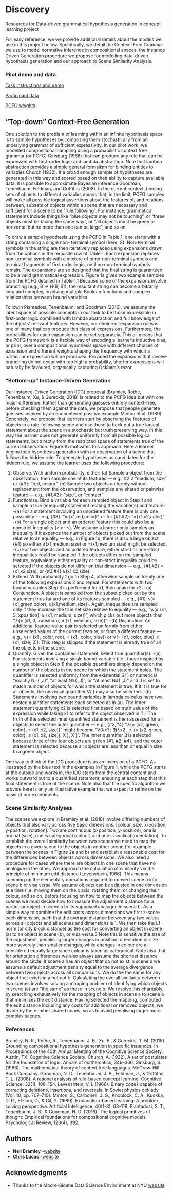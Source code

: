 # Discovery
Resources for Data-driven grammatical hypothesis generation in concept learning project

For easy reference, we we provide additional details about the models we use in this project below. Specifically, we detail the Context-Free Grammar we use to model normative inference in compositional spaces, the Instance Driven Generation procedure we propose for modelling data-driven hypothesis generation and our approach to Scene Similarity Analysis.

### Pilot demo and data

[Task instructions and demo](https://www.bramleylab.ppls.ed.ac.uk/experiments/zendo/task.html)
<!-- (https://neilrbramley.com/experiments/zendo/main.html) -->

[Participant data](https://github.com/neilbramley/discovery/blob/master/results_processed.rdata)

[PCFG weights](https://github.com/neilbramley/discovery/blob/master/pcfg_weights.csv)

<!-- [Technical annex](https://github.com/neilbramley/discovery/blob/master/technical_annex.pdf) -->


## “Top-down” Context-Free Generation

One solution to the problem of learning within an infinite hypothesis space is to sample hypotheses by composing them stochastically from an underlying grammar of sufficient expressivity. In our pilot work, we modelled compositional sampling using a probabilistic context free grammar (or PCFG) Ginsburg (1966) that can produce any rule that can be expressed with first-order logic and lambda abstraction. Note that lambda abstraction provides a simple general formalism for binding entities to variables Church (1932). If a broad enough sample of hypotheses are generated in this way and scored based on their ability to capture available data, it is possible to approximate Bayesian inference Goodman, Tenenbaum, Feldman, and Griffiths (2008). In the current context, binding sets of objects to different variables means that, in the limit, PCFG samples will make all possible logical assertions about the features of, and relations between, subsets of objects within a scene that are necessary and sufficient for a scene to be “rule following”. For instance, grammatical statements include things like “blue objects may not be touching”, or “three objects must be facing the same way”, or “all objects must be green or horizontal but no more than one can be large”, and so on.

To draw a sample hypothesis using the PCFG in Table 1, one starts with a string containing a single non- terminal symbol (here, S). Non-terminal symbols in the string are then iteratively replaced using expansions drawn from the options in the requisite row of Table 1. Each expansion replaces non-terminal symbols with a mixture of other non-terminal symbols and terminal fragments of first order logic, until no non-terminal symbols remain. The expansions are so designed that the final string is guaranteed to be a valid grammatical expression. Figure 1a gives two example samples from the PCFG detailed in Table 1.1 Because some of the expansions involve branching (e.g., B → H(B, B)), the resultant string can become arbitrarily long and complex, involving multiple Boolean functions and complex relationships between bound variables.

Followin Piantadosi, Tenenbaum, and Goodman (2016), we assume the latent space of possible concepts in our task to be those expressible in first-order logic combined with lambda abstraction and full knowledge of the objects’ relevant features. However, our choice of expansion rules is one of many that can produce this class of expressions. Furthermore, the probabilities for each expansion can be set separately. This all means that the PCFG framework is a flexible way of encoding a learner’s inductive bias, or prior, over a compositional hypothesis space with different choices of expansion and different weights shaping the frequency with which a particular expression will be produced. Provided the expansions that involve branching do not occur with too high a probability, shorter expressions will naturally be favoured, organically capturing Ockham’s razor.

### “Bottom-up” Instance-Driven Generation

Our Instance-Driven Generation (IDG) proposal (Bramley, Rothe, Tenenbaum, Xu, & Gureckis, 2018) is related to the PCFG idea but with one major difference. Rather than generating guesses entirely context-free, before checking them against the data, we propose that people generate guesses inspired by an encountered positive example Minton et al. (1989). Concretely, we propose that learners start by observing the features of objects in a rule-following scene and use these to back out a true logical statement about the scene in a stochastic but truth preserving way. In this way the learner does not generate uniformly from all possible logical statements, but directly from the restricted space of statements true of the current observation. Figure 1b motivates this approach. Here a learner begins their hypothesis generation with an observation of a scene that follows the hidden rule. To generate hypotheses as candidates for the hidden rule, we assume the learner uses the following procedure:
1. Observe. With uniform probability, either:
  (a) Sample a object from the observation, then sample one of its features — e.g., #2:2 “medium, size”
or {#3}: “red, colour”.
  (b) Sample two objects uniformly without replacement from the observation, and samples any shared or
pairwise feature — e.g., {#1,#2}: “size”, or “contact”
2. Functionise. Bind a variable for each sampled object in Step 1 and sample a true (in)equality statement relating the variable(s) and feature:
  -(a) For a statement involving an unordered feature there is only one possibility — e.g, {#3}: “= (x1,red,color)”, or for {#1,#2}: “=(x1,x2,color)”
  -(b) For a single object and an ordered feature this could also be a nonstrict inequality (≥ or ≤). We assume a learner only samples an inequality if it expands the number of objects picked out from the scene relative to an equality — e.g., in Figure 1b, there is also a large object {#1} so either ≥(x1,medium,size) or =(x1,medium,size) might be selected.
  -(c) For two objects and an ordered feature, either strict or non-strict inequalities could be sampled if the objects differ on the sampled feature, equivalently either equality or non-strict inequality could be selected if the objects do not differ on that dimension — e.g., {#1,#2} >(x1,x2,size), or {#3,#4} ≥(x1,x2,size).
3. Extend. With probability 1 go to Step 4, otherwise sample uniformly one of the following expansions 2
and repeat. For statements with two bound variables Step 3 is performed for x1, then again for x2:
  -(a) Conjunction. A object is sampled from the subset picked out by the statement thus far and one of its features sampled — e.g., {#1} ∧(= (x1,green,color), ≥(x1,medium,size)). Again, inequalities are sampled only if they increase the true set size relative to equality — e.g., “∧(≤ (x1, 3, xposition), ≥ (x1, medium, size))”, which picks out more objects than “∧(= (x1, 3, xposition), ≥ (x1, medium, size))”.
  -(b) Disjunction. An additional feature-value pair is selected uniformly from either unselected values of the current feature, or from a different feature — e.g., ∨(= (x1 , color, red), = (x1 , color, blue)) or ∨(= (x1, color, blue), ≥ (x1, size, 2)). This step is skipped if the statement is already true of all the objects in the scene.
4. Quantify. Given the contained statement, select true quantifier(s):
  -(a) For statements involving a single bound variable (i.e., those inspired by a single object in Step 1) the possible quantifiers simply depend on the number of the objects in the scene for which the statement holds. The quantifier is selected uniformly from the existential ∃( ) or numerical “exactly N=( ,J)”, “at least N≥( ,J)”, or “at most N≤( ,J)” and J is set to match number of objects for which the statement is true. If it it is true for all objects, the universal quantifier ∀( ) may also be selected.
  -(b) Statements involving two bound variables in lambda calculus have two nested quantifier statements each selected as in (a). The inner statement quantifying x2 is selected first based on truth value of the expression while taking x1 to refer to the object observed in ‘1.’. The truth of the selected inner quantified statement is then assessed for all objects to select the outer quantifier — e.g., {#3,#4} “∧(= (x2, green, color), ≤ (x1, x2, size))” might become “∀(λx1 : ∃(λx2 : ∧ (= (x2, green, color), ≤ (x1, x2, size)), X ), X )”. The inner quantifier ∃ is selected because three of the four objects are green {#1, #2, #4}, and the outer statement is selected because all objects are less than or equal in size to a green object.

One way to think of the IDG procedure is as an inversion of a PCFG. As illustrated by the blue text in the examples in Figure 1, while the PCFG starts at the outside and works in, the IDG starts from the central content and works outward out to a quantified statement, ensuring at each step that this final statement is true of the scene. Note also that the specific algorithm we provide here is only an illustrative example that we expect to refine on the basis of our experiments.

### Scene Similarity Analyses

The scenes we explore in Bramley et al. (2018) involve differing numbers of objects that also vary across five basic dimensions: [colour, size, x-position, y-position, rotation]. Two are continuous (x-position, y-position), one is ordinal (size), one is categorical (colour) and one is cyclical (orientation).
To establish the overall similarity between two scenes we need to map the objects in a given scene to the objects in another scene (for example between the scenes in Figure 2a and b) and establish a reasonable cost for the differences between objects across dimensions. We also need a procedure for cases where there are objects in one scene that have no analogue in the other. We approach the calculation of similarity via the principle of minimum edit distance (Levenshtein, 1966). This means summing up the elementary operations required to convert scene a into scene b or visa versa. We assume objects can be adjusted in one dimension at a time (i.e. moving them on the x axis, rotating them, or changing their colour, and so on.
Before focusing on how to map the objects between the scenes we must decide how to measure the adjustment distance for a particular object in scene a to its supposed analogue in scene b. As a simple way to combine the edit costs across dimensions we first z-score each dimension, such that the average distance between any two values across all objects and all scenes and dimensions is 1. We then take the L1-norm (or city block distance) as the cost for converting an object in scene (a) to an object in scene (b), or visa versa.3 Note this is sensitive the size of the adjustment, penalising larger changes in position, orientation or size more severely than smaller changes, while changes in colour are all considered equally large since colour is taken as categorical. Note also that for orientation differences we also always assume the shortest distance around the circle.
If scene a has an object that do not exist in scene b we assume a default adjustment penalty equal to the average divergence between two objects across all comparisons. We do the the same for any object that exists in a but not b.
Calculating the overall similarity between two scenes involves solving a mapping problem of identifying which objects in scene (a) are “the same” as those in scene b. We resolve this charitably, by searching exhaustively for the mapping of objects in scene a to scene b that minimises the edit distance. Having selected the mapping, computed the edit distance including any costs for additional or removed objects, we divide by the number shared cones, so as to avoid penalising larger more complex scenes.

### References
Bramley, N. R., Rothe, A., Tenenbaum, J. B., Xu, F., & Gureckis, T. M. (2018). Grounding compositional hypothesis generation in specific instances. In Proceedings of the 40th Annual Meeting of the Cognitive Science Society. Austin, TX: Cognitive Science Society.
Church, A. (1932). A set of postulates for the foundation of logic. Annals of mathematics, 346–366. Ginsburg, S. (1966). The mathematical theory of context free languages. McGraw-Hill Book Company. Goodman, N. D., Tenenbaum, J. B., Feldman, J., & Griffiths, T. L. (2008). A rational analysis of rule-based
concept learning. Cognitive Science, 32(1), 108–154.
Levenshtein, V. I. (1966). Binary codes capable of correcting deletions, insertions, and reversals. In Soviet
physics doklady (Vol. 10, pp. 707–710).
Minton, S., Carbonell, J. G., Knoblock, C. A., Kuokka, D. R., Etzioni, O., & Gil, Y. (1989). Explanation-based
learning: A problem solving perspective. Artificial Intelligence, 40(1-3), 63–118.
Piantadosi, S. T., Tenenbaum, J. B., & Goodman, N. D. (2016). The logical primitives of thought: Empirical
foundations for compositional cognitive models. Psychological Review, 123(4), 392.

## Authors

* **Neil Bramley** -[website](https://bramleylab.ppls.ed.ac.uk)
* **Chris Lucas** -[website](https://homepages.inf.ed.ac.uk/clucas2/)
<!-- * **Anselm Rothe** - [website](http://anselmrothe.github.io/) -->
<!-- * **Josh Tenenbaum** - [website](http://web.mit.edu/cocosci/josh.html) -->
<!-- * **Fei Xu** - [website](http://https://psychology.berkeley.edu/people/fei-xu) -->
<!-- * **Todd Gureckis** - [website](http://psych.nyu.edu/gureckis/) -->

## Acknowledgments

* Thanks to the Moore-Sloane Data Science Environment at NYU [website](https://cds.nyu.edu/mooresloan/)
